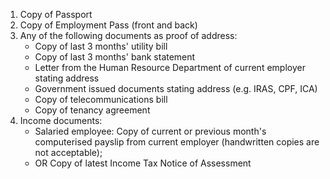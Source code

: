 1. Copy of Passport
2. Copy of Employment Pass (front and back)
3. Any of the following documents as proof of address:
    * Copy of last 3 months' utility bill
    * Copy of last 3 months' bank statement
    * Letter from the Human Resource Department of current employer stating address
    * Government issued documents stating address (e.g. IRAS, CPF, ICA)
    * Copy of telecommunications bill
    * Copy of tenancy agreement
4. Income documents:
    * Salaried employee: Copy of current or previous month's computerised payslip from current employer (handwritten copies are not acceptable);
    * OR Copy of latest Income Tax Notice of Assessment